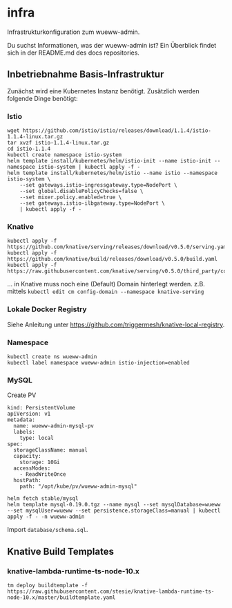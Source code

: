 # infra

Infrastrukturkonfiguration zum wueww-admin.

Du suchst Informationen, was der wueww-admin ist?  Ein Überblick findet sich in der README.md
des docs repositories.


## Inbetriebnahme Basis-Infrastruktur

Zunächst wird eine Kubernetes Instanz benötigt.  Zusätzlich werden folgende Dinge benötigt:

### Istio

```
wget https://github.com/istio/istio/releases/download/1.1.4/istio-1.1.4-linux.tar.gz
tar xvzf istio-1.1.4-linux.tar.gz
cd istio-1.1.4
kubectl create namespace istio-system
helm template install/kubernetes/helm/istio-init --name istio-init --namespace istio-system | kubectl apply -f -
helm template install/kubernetes/helm/istio --name istio --namespace istio-system \
    --set gateways.istio-ingressgateway.type=NodePort \
    --set global.disablePolicyChecks=false \
    --set mixer.policy.enabled=true \
    --set gateways.istio-ilbgateway.type=NodePort \
    | kubectl apply -f -
```

### Knative

```
kubectl apply -f https://github.com/knative/serving/releases/download/v0.5.0/serving.yaml
kubectl apply -f https://github.com/knative/build/releases/download/v0.5.0/build.yaml
kubectl apply -f https://raw.githubusercontent.com/knative/serving/v0.5.0/third_party/config/build/clusterrole.yaml
```

... in Knative muss noch eine (Default) Domain hinterlegt werden.
z.B. mittels `kubectl edit cm config-domain --namespace knative-serving`

### Lokale Docker Registry

Siehe Anleitung unter https://github.com/triggermesh/knative-local-registry.

### Namespace

```
kubectl create ns wueww-admin
kubectl label namespace wueww-admin istio-injection=enabled
```

### MySQL

Create PV

```
kind: PersistentVolume
apiVersion: v1
metadata:
  name: wueww-admin-mysql-pv
  labels:
    type: local
spec:
  storageClassName: manual
  capacity:
    storage: 10Gi
  accessModes:
    - ReadWriteOnce
  hostPath:
    path: "/opt/kube/pv/wueww-admin-mysql"
```

```
helm fetch stable/mysql
helm template mysql-0.19.0.tgz --name mysql --set mysqlDatabase=wueww --set mysqlUser=wueww --set persistence.storageClass=manual | kubectl apply -f - -n wueww-admin
```

Import `database/schema.sql`.

## Knative Build Templates

### knative-lambda-runtime-ts-node-10.x

```
tm deploy buildtemplate -f https://raw.githubusercontent.com/stesie/knative-lambda-runtime-ts-node-10.x/master/buildtemplate.yaml
```
